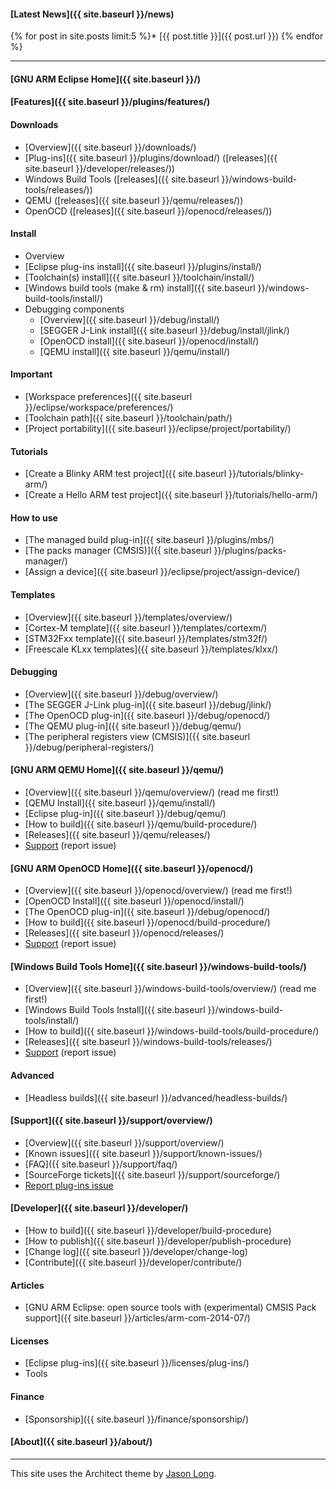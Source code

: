 
#### [Latest News]({{ site.baseurl }}/news)


{% for post in site.posts limit:5 %}* [{{ post.title }}]({{ post.url }})
{% endfor %}

---

#### [GNU ARM Eclipse Home]({{ site.baseurl }}/)


#### [Features]({{ site.baseurl }}/plugins/features/)

#### Downloads

* [Overview]({{ site.baseurl }}/downloads/)
* [Plug-ins]({{ site.baseurl }}/plugins/download/) ([releases]({{ site.baseurl }}/developer/releases/))
* Windows Build Tools ([releases]({{ site.baseurl }}/windows-build-tools/releases/))
* QEMU ([releases]({{ site.baseurl }}/qemu/releases/))
* OpenOCD ([releases]({{ site.baseurl }}/openocd/releases/))

#### Install

* Overview
* [Eclipse plug-ins install]({{ site.baseurl }}/plugins/install/)
* [Toolchain(s) install]({{ site.baseurl }}/toolchain/install/)
* [Windows build tools (make & rm) install]({{ site.baseurl }}/windows-build-tools/install/)
* Debugging components
  * [Overview]({{ site.baseurl }}/debug/install/)
  * [SEGGER J-Link install]({{ site.baseurl }}/debug/install/jlink/)
  * [OpenOCD install]({{ site.baseurl }}/openocd/install/)
  * [QEMU install]({{ site.baseurl }}/qemu/install/)

#### Important

* [Workspace preferences]({{ site.baseurl }}/eclipse/workspace/preferences/)
* [Toolchain path]({{ site.baseurl }}/toolchain/path/)
* [Project portability]({{ site.baseurl }}/eclipse/project/portability/)

#### Tutorials

* [Create a Blinky ARM test project]({{ site.baseurl }}/tutorials/blinky-arm/)
* [Create a Hello ARM test project]({{ site.baseurl }}/tutorials/hello-arm/)

#### How to use

* [The managed build plug-in]({{ site.baseurl }}/plugins/mbs/)
* [The packs manager (CMSIS)]({{ site.baseurl }}/plugins/packs-manager/)
* [Assign a device]({{ site.baseurl }}/eclipse/project/assign-device/)

#### Templates

* [Overview]({{ site.baseurl }}/templates/overview/)
* [Cortex-M template]({{ site.baseurl }}/templates/cortexm/)
* [STM32Fxx template]({{ site.baseurl }}/templates/stm32f/)
* [Freescale KLxx templates]({{ site.baseurl }}/templates/klxx/)

#### Debugging

* [Overview]({{ site.baseurl }}/debug/overview/)
* [The SEGGER J-Link plug-in]({{ site.baseurl }}/debug/jlink/)
* [The OpenOCD plug-in]({{ site.baseurl }}/debug/openocd/)
* [The QEMU plug-in]({{ site.baseurl }}/debug/qemu/)
* [The peripheral registers view (CMSIS)]({{ site.baseurl }}/debug/peripheral-registers/)

#### [GNU ARM QEMU Home]({{ site.baseurl }}/qemu/)

* [Overview]({{ site.baseurl }}/qemu/overview/) (read me first!)
* [QEMU Install]({{ site.baseurl }}/qemu/install/)
* [Eclipse plug-in]({{ site.baseurl }}/debug/qemu/)
* [How to build]({{ site.baseurl }}/qemu/build-procedure/)
* [Releases]({{ site.baseurl }}/qemu/releases/)
* [Support](https://github.com/gnuarmeclipse/qemu/issues/1/) (report issue)

#### [GNU ARM OpenOCD Home]({{ site.baseurl }}/openocd/)

* [Overview]({{ site.baseurl }}/openocd/overview/) (read me first!)
* [OpenOCD Install]({{ site.baseurl }}/openocd/install/)
* [The OpenOCD plug-in]({{ site.baseurl }}/debug/openocd/)
* [How to build]({{ site.baseurl }}/openocd/build-procedure/)
* [Releases]({{ site.baseurl }}/openocd/releases/)
* [Support](https://github.com/gnuarmeclipse/openocd/issues/1/)  (report issue)

#### [Windows Build Tools Home]({{ site.baseurl }}/windows-build-tools/)

* [Overview]({{ site.baseurl }}/windows-build-tools/overview/) (read me first!)
* [Windows Build Tools Install]({{ site.baseurl }}/windows-build-tools/install/)
* [How to build]({{ site.baseurl }}/windows-build-tools/build-procedure/)
* [Releases]({{ site.baseurl }}/windows-build-tools/releases/)
* [Support](https://github.com/gnuarmeclipse/windows-build-tools/issues/1/) (report issue)

#### Advanced

* [Headless builds]({{ site.baseurl }}/advanced/headless-builds/)

#### [Support]({{ site.baseurl }}/support/overview/)

* [Overview]({{ site.baseurl }}/support/overview/)
* [Known issues]({{ site.baseurl }}/support/known-issues/)
* [FAQ]({{ site.baseurl }}/support/faq/)
* [SourceForge tickets]({{ site.baseurl }}/support/sourceforge/)
* [Report plug-ins issue](https://github.com/gnuarmeclipse/gnuarmeclipse/issues/1)


#### [Developer]({{ site.baseurl }}/developer/)

* [How to build]({{ site.baseurl }}/developer/build-procedure)
* [How to publish]({{ site.baseurl }}/developer/publish-procedure)
* [Change log]({{ site.baseurl }}/developer/change-log)
* [Contribute]({{ site.baseurl }}/developer/contribute/)

#### Articles
* [GNU ARM Eclipse: open source tools with (experimental) CMSIS Pack support]({{ site.baseurl }}/articles/arm-com-2014-07/)

#### Licenses
* [Eclipse plug-ins]({{ site.baseurl }}/licenses/plug-ins/)
* Tools

#### Finance
* [Sponsorship]({{ site.baseurl }}/finance/sponsorship/)

#### [About]({{ site.baseurl }}/about/)

- - -

This site uses the Architect theme by [Jason Long](https://twitter.com/jasonlong).

